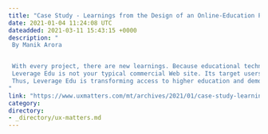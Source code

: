```yaml
---
title: "Case Study - Learnings from the Design of an Online-Education Platform"
date: 2021-01-04 11:24:08 UTC
dateadded: 2021-03-11 15:43:15 +0000
description: "
 By Manik Arora 


 With every project, there are new learnings. Because educational technology, or ed-tech, is one of the fastest growing product domains, I thought sharing my learnings and insights from designing a marketing Web site for Leverage Edu would be of interest to many UX designers. 
 Leverage Edu is not your typical commercial Web site. Its target users are students who need help making their career choices and university-admissions decisions. The Leverage Edu Web site uses simplified technology that drives streamlined access to the mentors and the leading global universities that best match a student’s particular needs. 
 Thus, Leverage Edu is transforming access to higher education and democratizing mentorship to accelerate exponential career growth by going beyond traditional systems and helping students to realize their academic ambitions. Read More 
"
link: "https://www.uxmatters.com/mt/archives/2021/01/case-study-learnings-from-the-design-of-an-online-education-platform.php"
category:
directory:
- _directory/ux-matters.md
---
```


